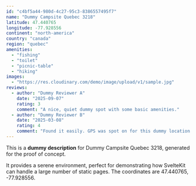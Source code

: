 ```yaml
---
id: "c4bf5a44-980d-4c27-95c3-8386557495f7"
name: "Dummy Campsite Quebec 3218"
latitude: 47.440765
longitude: -77.928556
continent: "north-america"
country: "canada"
region: "quebec"
amenities:
  - "fishing"
  - "toilet"
  - "picnic-table"
  - "hiking"
images:
  - "https://res.cloudinary.com/demo/image/upload/v1/sample.jpg"
reviews:
  - author: "Dummy Reviewer A"
    date: "2025-09-07"
    rating: 3
    comment: "A nice, quiet dummy spot with some basic amenities."
  - author: "Dummy Reviewer B"
    date: "2025-03-08"
    rating: 4
    comment: "Found it easily. GPS was spot on for this dummy location."
---
```


This is a **dummy description** for Dummy Campsite Quebec 3218, generated for the proof of concept.

It provides a serene environment, perfect for demonstrating how SvelteKit can handle a large number of static pages. The coordinates are 47.440765, -77.928556.
